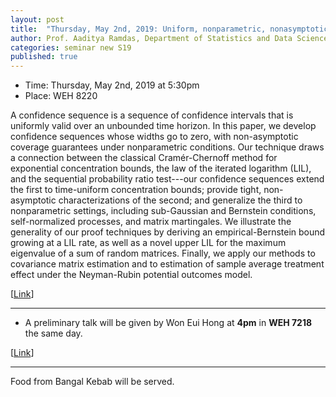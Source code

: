 ```yaml
---
layout: post
title:  "Thursday, May 2nd, 2019: Uniform, nonparametric, nonasymptotic confidence sequence"
author: Prof. Aaditya Ramdas, Department of Statistics and Data Science, CMU
categories: seminar new S19
published: true
---
```


* Time: Thursday, May 2nd, 2019 at 5:30pm
* Place: WEH 8220

A confidence sequence is a sequence of confidence intervals that is uniformly valid over an unbounded time horizon. In this paper, we develop confidence sequences whose widths go to zero, with non-asymptotic coverage guarantees under nonparametric conditions. Our technique draws a connection between the classical Cramér-Chernoff method for exponential concentration bounds, the law of the iterated logarithm (LIL), and the sequential probability ratio test---our confidence sequences extend the first to time-uniform concentration bounds; provide tight, non-asymptotic characterizations of the second; and generalize the third to nonparametric settings, including sub-Gaussian and Bernstein conditions, self-normalized processes, and matrix martingales. We illustrate the generality of our proof techniques by deriving an empirical-Bernstein bound growing at a LIL rate, as well as a novel upper LIL for the maximum eigenvalue of a sum of random matrices. Finally, we apply our methods to covariance matrix estimation and to estimation of sample average treatment effect under the Neyman-Rubin potential outcomes model.

[[Link](https://arxiv.org/abs/1810.08240)]

___

* A preliminary talk will be given by Won Eui Hong at **4pm** in **WEH 7218** the same day. 

[[Link](https://arxiv.org/abs/1808.03204)]

___
Food from Bangal Kebab will be served.
